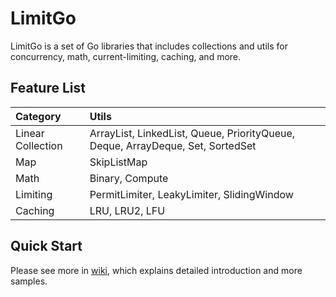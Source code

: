 # LimitGo

LimitGo is a set of Go libraries that includes collections and utils for concurrency, math, current-limiting, caching, and more.

## Feature List

| Category | Utils |
| :- | :- |
| Linear Collection | ArrayList, LinkedList, Queue, PriorityQueue, Deque, ArrayDeque, Set, SortedSet |
| Map | SkipListMap |
| Math | Binary, Compute |
| Limiting | PermitLimiter, LeakyLimiter, SlidingWindow |
| Caching | LRU, LRU2, LFU |

## Quick Start

Please see more in [wiki](), which explains detailed introduction and more samples.